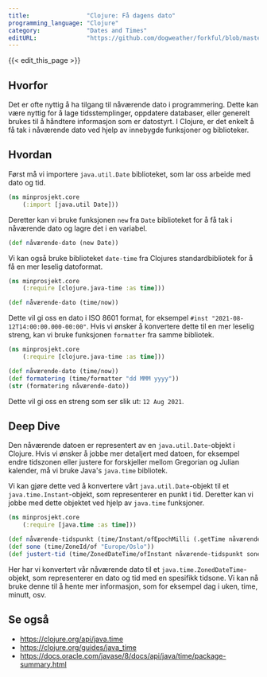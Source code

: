 ```yaml
---
title:                "Clojure: Få dagens dato"
programming_language: "Clojure"
category:             "Dates and Times"
editURL:              "https://github.com/dogweather/forkful/blob/master/content/no/clojure/getting-the-current-date.md"
---
```


{{< edit_this_page >}}

## Hvorfor

Det er ofte nyttig å ha tilgang til nåværende dato i programmering. Dette kan være nyttig for å lage tidsstemplinger, oppdatere databaser, eller generelt brukes til å håndtere informasjon som er datostyrt. I Clojure, er det enkelt å få tak i nåværende dato ved hjelp av innebygde funksjoner og biblioteker.

## Hvordan

Først må vi importere `java.util.Date` biblioteket, som lar oss arbeide med dato og tid.

```Clojure
(ns minprosjekt.core
    (:import [java.util Date]))
```

Deretter kan vi bruke funksjonen `new` fra `Date` biblioteket for å få tak i nåværende dato og lagre det i en variabel.

```Clojure
(def nåværende-dato (new Date))
```

Vi kan også bruke biblioteket `date-time` fra Clojures standardbibliotek for å få en mer leselig datoformat.

```Clojure
(ns minprosjekt.core
    (:require [clojure.java-time :as time]))

(def nåværende-dato (time/now))
```

Dette vil gi oss en dato i ISO 8601 format, for eksempel `#inst "2021-08-12T14:00:00.000-00:00"`. Hvis vi ønsker å konvertere dette til en mer leselig streng, kan vi bruke funksjonen `formatter` fra samme bibliotek.

```Clojure
(ns minprosjekt.core
    (:require [clojure.java-time :as time]))

(def nåværende-dato (time/now))
(def formatering (time/formatter "dd MMM yyyy"))
(str (formatering nåværende-dato))
```

Dette vil gi oss en streng som ser slik ut: `12 Aug 2021`.

## Deep Dive

Den nåværende datoen er representert av en `java.util.Date`-objekt i Clojure. Hvis vi ønsker å jobbe mer detaljert med datoen, for eksempel endre tidszonen eller justere for forskjeller mellom Gregorian og Julian kalender, må vi bruke Java's `java.time` bibliotek.

Vi kan gjøre dette ved å konvertere vårt `java.util.Date`-objekt til et `java.time.Instant`-objekt, som representerer en punkt i tid. Deretter kan vi jobbe med dette objektet ved hjelp av `java.time` funksjoner.

```Clojure
(ns minprosjekt.core
    (:require [java.time :as time]))

(def nåværende-tidspunkt (time/Instant/ofEpochMilli (.getTime nåværende-dato)))
(def sone (time/ZoneId/of "Europe/Oslo"))
(def justert-tid (time/ZonedDateTime/ofInstant nåværende-tidspunkt sone))
```

Her har vi konvertert vår nåværende dato til et `java.time.ZonedDateTime`-objekt, som representerer en dato og tid med en spesifikk tidsone. Vi kan nå bruke denne til å hente mer informasjon, som for eksempel dag i uken, time, minutt, osv.

## Se også

- https://clojure.org/api/java.time
- https://clojure.org/guides/java_time
- https://docs.oracle.com/javase/8/docs/api/java/time/package-summary.html